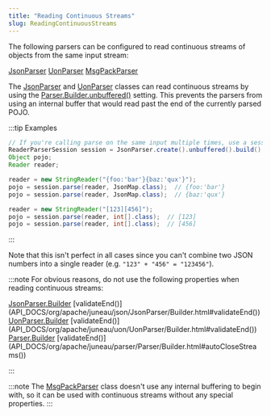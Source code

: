 ```yaml
---
title: "Reading Continuous Streams"
slug: ReadingContinuousStreams
---
```


The following parsers can be configured to read continuous streams of objects from the same input stream:

<tree>
<node-0><javac-class><a href="/site/apidocs/org/apache/juneau/json/JsonParser.html" target="_blank">JsonParser</a></javac-class> <javac-class><a href="/site/apidocs/org/apache/juneau/uon/UonParser.html" target="_blank">UonParser</a></javac-class> <javac-class><a href="/site/apidocs/org/apache/juneau/msgpack/MsgPackParser.html" target="_blank">MsgPackParser</a></javac-class></node-0>
</tree>

The <a href="/site/apidocs/org/apache/juneau/json/JsonParser.html" target="_blank">JsonParser</a> and <a href="/site/apidocs/org/apache/juneau/uon/UonParser.html" target="_blank">UonParser</a> classes can read continuous streams by using the [Parser.Builder.unbuffered()](API_DOCS/org/apache/juneau/parser/Parser/Builder.html#unbuffered()) setting.
This prevents the parsers from using an internal buffer that would read past the end of the currently parsed POJO.

:::tip Examples
```java
// If you're calling parse on the same input multiple times, use a session instead of the parser directly.
ReaderParserSession session = JsonParser.create().unbuffered().build().createSession();
Object pojo;
Reader reader;

reader = new StringReader("{foo:'bar'}{baz:'qux'}");
pojo = session.parse(reader, JsonMap.class);  // {foo:'bar'}
pojo = session.parse(reader, JsonMap.class);  // {baz:'qux'}

reader = new StringReader("[123][456]");
pojo = session.parse(reader, int[].class);  // [123]
pojo = session.parse(reader, int[].class);  // [456]
```
:::

Note that this isn't perfect in all cases since you can't combine two JSON numbers into a single reader (e.g. `"123" +
"456" = "123456"`).

:::note
For obvious reasons, do not use the following properties when reading continuous streams:

<tree>
<node-0><java-class><a href="/site/apidocs/org/apache/juneau/json/JsonParser.Builder.html" target="_blank">JsonParser.Builder</a></java-class></node-0>
<node-1><java-method>[validateEnd()](API_DOCS/org/apache/juneau/json/JsonParser/Builder.html#validateEnd())</java-method></node-1>
<node-0><java-class><a href="/site/apidocs/org/apache/juneau/uon/UonParser.Builder.html" target="_blank">UonParser.Builder</a></java-class></node-0>
<node-1><java-method>[validateEnd()](API_DOCS/org/apache/juneau/uon/UonParser/Builder.html#validateEnd())</java-method></node-1>
<node-0><java-abstract-class><a href="/site/apidocs/org/apache/juneau/parser/Parser.Builder.html" target="_blank">Parser.Builder</a></java-abstract-class></node-0>
<node-1><java-method>[validateEnd()](API_DOCS/org/apache/juneau/parser/Parser/Builder.html#autoCloseStreams())</java-method></node-1>
</tree>

:::

:::note
The <a href="/site/apidocs/org/apache/juneau/msgpack/MsgPackParser.html" target="_blank">MsgPackParser</a> class doesn't use any internal buffering
to begin with, so it can be used with continuous streams without any special properties.
:::